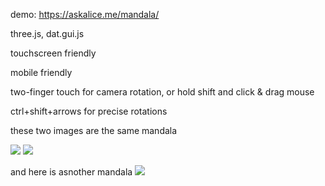 demo: https://askalice.me/mandala/

three.js, dat.gui.js

touchscreen friendly

mobile friendly

two-finger touch for camera rotation, or hold shift and click & drag mouse

ctrl+shift+arrows for precise rotations

these two images are the same mandala

<img src="http://in4.us/w3Ml.png"/>
<img src="http://in4.us/JNA.png"/>


and here is asnother mandala
<img src="http://in4.us/d6Oz.png" />
